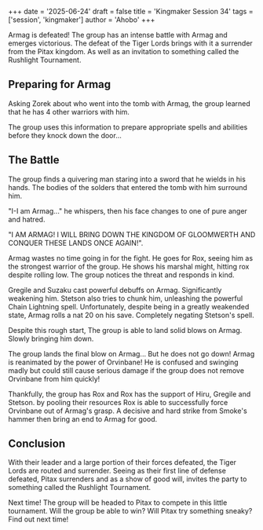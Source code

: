 +++
date = '2025-06-24'
draft = false
title = 'Kingmaker Session 34'
tags = ['session', 'kingmaker']
author = 'Ahobo'
+++

Armag is defeated! The group has an intense battle with Armag and emerges victorious.
The defeat of the Tiger Lords brings with it a surrender from the Pitax kingdom. As well
as an invitation to something called the Rushlight Tournament.

## Preparing for Armag

Asking Zorek about who went into the tomb with Armag, the group learned that he has 4 other
warriors with him.

The group uses this information to prepare appropriate spells and abilities before they
knock down the door...

## The Battle

The group finds a quivering man staring into a sword that he wields in his hands. The bodies of
the solders that entered the tomb with him surround him.

"I-I am Armag..." he whispers, then his face changes to one of pure anger and hatred.

"I AM ARMAG! I WILL BRING DOWN THE KINGDOM OF GLOOMWERTH AND CONQUER THESE LANDS ONCE AGAIN!".

Armag wastes no time going in for the fight. He goes for Rox, seeing him as the strongest warrior
of the group. He shows his marshal might, hitting rox despite rolling low. The group notices the
threat and responds in kind.

Gregile and Suzaku cast powerful debuffs on Armag. Significantly weakening him. Stetson also tries to
chunk him, unleashing the powerful Chain Lightning spell. Unfortunately, despite being in a greatly
weakended state, Armag rolls a nat 20 on his save. Completely negating Stetson's spell.

Despite this rough start, The group is able to land solid blows on Armag. Slowly bringing him down.

The group lands the final blow on Armag... But he does not go down! Armag is reanimated by the power of
Orvinbane! He is confused and swinging madly but could still cause serious damage if the group does not
remove Orvinbane from him quickly!

Thankfully, the group has Rox and Rox has the support of Hiru, Gregile and Stetson. by pooling their resources
Rox is able to successfully force Orvinbane out of Armag's grasp. A decisive and hard strike from Smoke's hammer
then bring an end to Armag for good.

## Conclusion

With their leader and a large portion of their forces defeated, the Tiger Lords are routed and surrender. Seeing as
their first line of defense defeated, Pitax surrenders and as a show of good will, invites the party to something
called the Rushlight Tournament.

Next time! The group will be headed to Pitax to compete in this little tournament. Will the group be able to win?
Will Pitax try something sneaky? Find out next time!